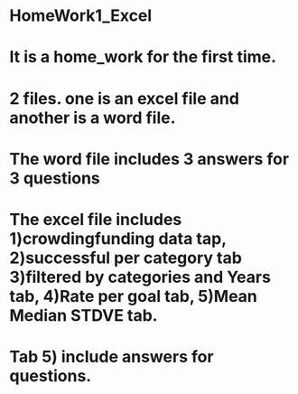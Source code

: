 # HomeWork1_Excel
# It is a home_work for the first time.
# 2 files. one is an excel file and another is a word file.
# The word file includes 3 answers for 3 questions
# The excel file includes 1)crowdingfunding data tap, 2)successful per category tab 3)filtered by categories and Years tab, 4)Rate per goal tab, 5)Mean Median STDVE tab.
# Tab 5) include answers for questions.
